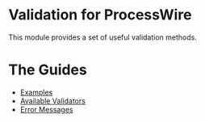 # Validation for ProcessWire

This module provides a set of useful validation methods.

# The Guides

- [Examples](doc/examples.md)
- [Available Validators](doc/validators.md)
- [Error Messages](doc/messages.md)